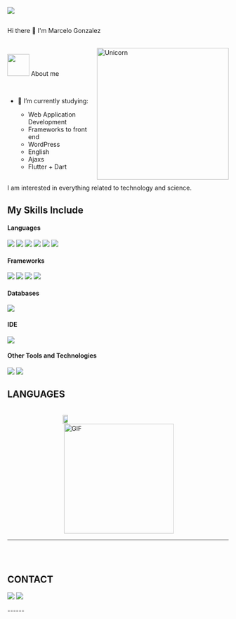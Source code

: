 ![](https://komarev.com/ghpvc/?username=Birunthaban)

##

Hi there 👋 I'm Marcelo Gonzalez

<br>

<img align="right" width=300px alt="Unicorn" src="https://c.tenor.com/GN73MKBawZYAAAAi/busy-cute.gif" />


<picture><img src = "https://github.com/7oSkaaa/7oSkaaa/blob/main/Images/about_me.gif?raw=true" width = 50px></picture> About me

<br>

- 🔭 I’m currently studying:
  <br>
  
  - Web Application Development
  - Frameworks to front end
  - WordPress
  - English
  - Ajaxs
  - Flutter + Dart
<br>
I am interested in everything related to technology and science.

<br>

## My Skills Include

<h4> Languages </h4>
<span> 
  <img src="https://img.shields.io/badge/HTML5-E34F26?style=for-the-badge&logo=html5&logoColor=white">
  <img src="https://img.shields.io/badge/CSS3-1572B6?style=for-the-badge&logo=css3&logoColor=white">
  <img src="https://img.shields.io/badge/JavaScript-F7DF1E?style=for-the-badge&logo=javascript&logoColor=black">
  <img src="https://img.shields.io/badge/python-3670A0?style=for-the-badge&logo=python&logoColor=ffdd54">
  <img src="https://img.shields.io/badge/PHP-777BB4?style=for-the-badge&logo=php&logoColor=white">
  <img src="https://img.shields.io/badge/-Wordpress-000?&logo=Wordpress">
</span>

<h4> Frameworks </h4>
<span>
  <img src="https://img.shields.io/badge/Bootstrap-563D7C?style=for-the-badge&logo=bootstrap&logoColor=white">
  <img src="https://img.shields.io/badge/-ReactJs-61DAFB?logo=react&logoColor=white&style=for-the-badge">
  <img src="https://img.shields.io/badge/Astro-BC52EE?logo=astro&logoColor=fff&style=for-the-badge">
  <img src="https://img.shields.io/badge/Tailwind_CSS-grey?style=for-the-badge&logo=tailwind-css&logoColor=38B2AC">
  
</span>

<h4> Databases </h4>
<span>
  <img src="https://img.shields.io/badge/MySQL-00000F?style=for-the-badge&logo=mysql&logoColor=white">
</span>

<h4> IDE </h4>
<span>
<img src="https://img.shields.io/badge/Visual_Studio_Code-0078D4?style=for-the-badge&logo=visual%20studio%20code&logoColor=white">


<h4> Other Tools and Technologies </h4>
<span>
  <img src="https://img.shields.io/badge/Git-F05032?style=for-the-badge&logo=git&logoColor=white">
  <img src="https://img.shields.io/badge/Xampp-F37623?style=for-the-badge&logo=xampp&logoColor=white">

</span>

## LANGUAGES
<br>
<div style="display:grid;align-items:center;justify-content:center">
  <img style="height:100%;width:49%;max-width: 10%" src="https://github-readme-stats.vercel.app/api/top-langs/?username=marcelogonza&layout=compact&theme=gotham&langs_count=8"/>
  <img align="right" alt="GIF" height="250px" src="https://media.giphy.com/media/du3J3cXyzhj75IOgvA/giphy.gif" />
</div>

<hr>
<p align="center">
   
   <br>
<br>	

## CONTACT

<a target="_blank" href="https://www.linkedin.com/in/marcelo-gonzalez-9b872034b/"><img src="https://img.shields.io/badge/-LinkedIn-0077B5?style=for-the-badge&logo=Linkedin&logoColor=white"></img></a>
<a target="_blank" href="mailto:marceloalbertogonzalez3@gmail.com"><img src="https://img.shields.io/badge/-Gmail-D14836?style=for-the-badge&logo=Gmail&logoColor=white"></img></a>
<br>
</p>
------
